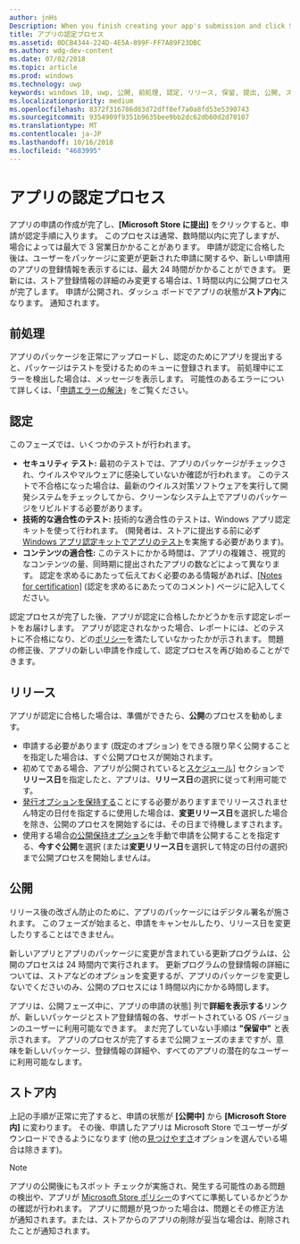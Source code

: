 ```yaml
---
author: jnHs
Description: When you finish creating your app's submission and click Submit to the Store, the submission enters the certification step.
title: アプリの認定プロセス
ms.assetid: 0DCB4344-224D-4E5A-899F-FF7A89F23DBC
ms.author: wdg-dev-content
ms.date: 07/02/2018
ms.topic: article
ms.prod: windows
ms.technology: uwp
keywords: windows 10, uwp, 公開, 前処理, 認定, リリース, 保留, 提出, 公開, ステータス、時間
ms.localizationpriority: medium
ms.openlocfilehash: 8372f316786d83d72dff8ef7a0a8fd53e5390743
ms.sourcegitcommit: 9354909f9351b9635bee9bb2dc62db60d2d70107
ms.translationtype: MT
ms.contentlocale: ja-JP
ms.lasthandoff: 10/16/2018
ms.locfileid: "4683995"
---
```

# <a name="the-app-certification-process"></a>アプリの認定プロセス

アプリの申請の作成が完了し、**[Microsoft Store に提出]** をクリックすると、申請が認定手順に入ります。 このプロセスは通常、数時間以内に完了しますが、場合によっては最大で 3 営業日かかることがあります。 申請が認定に合格した後は、ユーザーをパッケージに変更が更新された申請に関するや、新しい申請用のアプリの登録情報を表示するには、最大 24 時間がかかることができます。 更新には、ストア登録情報の詳細のみ変更する場合は、1 時間以内に公開プロセスが完了します。  申請が公開され、ダッシュ ボードでアプリの状態が**ストア内**になります。 通知されます。

## <a name="preprocessing"></a>前処理

アプリのパッケージを正常にアップロードし、認定のためにアプリを提出すると、パッケージはテストを受けるためのキューに登録されます。 前処理中にエラーを検出した場合は、メッセージを表示します。 可能性のあるエラーについて詳しくは、「[申請エラーの解決](resolve-submission-errors.md)」をご覧ください。

## <a name="certification"></a>認定

このフェーズでは、いくつかのテストが行われます。

-   **セキュリティ テスト:** 最初のテストでは、アプリのパッケージがチェックされ、ウイルスやマルウェアに感染していないか確認が行われます。 このテストで不合格になった場合は、最新のウイルス対策ソフトウェアを実行して開発システムをチェックしてから、クリーンなシステム上でアプリのパッケージをリビルドする必要があります。
-   **技術的な適合性のテスト:** 技術的な適合性のテストは、Windows アプリ認定キットを使って行われます。 (開発者は、ストアに提出する前に必ず [Windows アプリ認定キットでアプリのテスト](../debug-test-perf/windows-app-certification-kit.md)を実施する必要があります)。
-   **コンテンツの適合性:** このテストにかかる時間は、アプリの複雑さ、視覚的なコンテンツの量、同時期に提出されたアプリの数などによって異なります。 認定を求めるにあたって伝えておく必要のある情報があれば、[[Notes for certification]](notes-for-certification.md) (認定を求めるにあたってのコメント) ページに記入してください。

認定プロセスが完了した後、アプリが認定に合格したかどうかを示す認定レポートをお届けします。 アプリが認定されなかった場合、レポートには、どのテストに不合格になり、どの[ポリシー](https://docs.microsoft.com/legal/windows/agreements/store-policies)を満たしていなかったかが示されます。 問題の修正後、アプリの新しい申請を作成して、認定プロセスを再び始めることができます。

## <a name="release"></a>リリース

アプリが認定に合格した場合は、準備ができたら、**公開**のプロセスを勧めします。

- 申請する必要があります (既定のオプション) をできる限り早く公開することを指定した場合は、すぐ公開プロセスが開始されます。
- 初めてである場合、アプリが公開されていると[スケジュール](configure-precise-release-scheduling.md#release)] セクションで**リリース日**を指定したと、アプリは、**リリース日**の選択に従って利用可能です。
- [発行オプションを保持する](manage-submission-options.md#publishing-hold-options)ことにする必要がありますまでリリースされません特定の日付を指定するに使用した場合は、**変更リリース日**を選択した場合を除き、公開のプロセスを開始するには、その日まで待機しますされます。
- 使用する場合[の公開保持オプション](manage-submission-options.md#publishing-hold-options)を手動で申請を公開することを指定する、**今すぐ公開**を選択 (または**変更リリース日**を選択して特定の日付の選択) まで公開プロセスを開始しませんは。


## <a name="publishing"></a>公開

リリース後の改ざん防止のために、アプリのパッケージにはデジタル署名が施されます。 このフェーズが始まると、申請をキャンセルしたり、リリース日を変更したりすることはできません。

新しいアプリとアプリのパッケージに変更が含まれている更新プログラムは、公開のプロセスは 24 時間内で実行されます。 更新プログラムの登録情報の詳細については、ストアなどのオプションを変更するが、アプリのパッケージを変更しないでくださいのみ、公開のプロセスには 1 時間以内にかかる時間します。

アプリは、公開フェーズ中に、アプリの申請の状態] 列で**詳細を表示する**リンクが、新しいパッケージとストア登録情報の各、サポートされている OS バージョンのユーザーに利用可能なできます。 まだ完了していない手順は **"保留中"** と表示されます。 アプリのプロセスが完了するまで公開フェーズのままですが、意味を新しいパッケージ、登録情報の詳細や、すべてのアプリの潜在的なユーザーに利用可能なします。

## <a name="in-the-store"></a>ストア内 

上記の手順が正常に完了すると、申請の状態が **[公開中]** から **[Microsoft Store 内]** に変わります。 その後、申請したアプリは Microsoft Store でユーザーがダウンロードできるようになります (他の[見つけやすさ](choose-visibility-options.md#discoverability)オプションを選んでいる場合は除きます)。 

> [!NOTE]
> アプリの公開後にもスポット チェックが実施され、発生する可能性のある問題の検出や、アプリが [Microsoft Store ポリシー](https://docs.microsoft.com/legal/windows/agreements/store-policies)のすべてに準拠しているかどうかの確認が行われます。 アプリに問題が見つかった場合は、問題とその修正方法が通知されます。または、ストアからのアプリの削除が妥当な場合は、削除されたことが通知されます。

 

 

 




